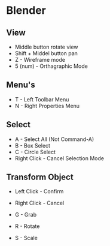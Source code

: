 # Blender

## View

- Middle button rotate view
- Shift + Middel button pan
- Z - Wireframe mode
- 5 (num) - Orthagraphic Mode

## Menu's

- T - Left Toolbar Menu
- N - Right Properties Menu

## Select

- A - Select All (Not Command-A)
- B - Box Select
- C - Circle Select
- Right Click - Cancel Selection Mode

## Transform Object

- Left Click - Confirm
- Right Click - Cancel

- G - Grab
- R - Rotate
- S - Scale
